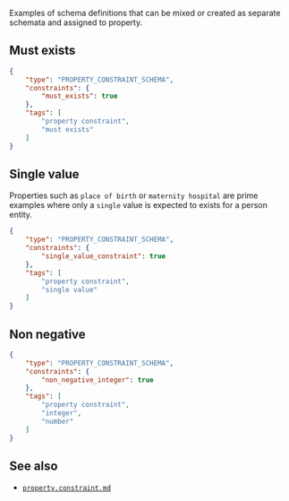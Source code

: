Examples of schema definitions that can be mixed or created as separate schemata and assigned to property.

## Must exists

```json
{
    "type": "PROPERTY_CONSTRAINT_SCHEMA",
    "constraints": {
        "must_exists": true
    },
    "tags": [
        "property constraint",
        "must exists"
    ]
}
```

## Single value

Properties such as `place of birth` or `maternity hospital` are prime examples where only a `single` value is expected to exists for a person entity.

```json
{
    "type": "PROPERTY_CONSTRAINT_SCHEMA",
    "constraints": {
        "single_value_constraint": true
    },
    "tags": [
        "property constraint",
        "single value"
    ]
}
```

## Non negative

```json
{
    "type": "PROPERTY_CONSTRAINT_SCHEMA",
    "constraints": {
        "non_negative_integer": true
    },
    "tags": [
        "property constraint",
        "integer",
        "number"
    ]
}
```

## See also

- [`property.constraint.md`](https://github.com/SemanticMediaWiki/SemanticMediaWiki/blob/master/src/Schema/docs/property.constraint.md)
